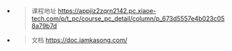 - > 课程地址
  > https://appjiz2zqrn2142.pc.xiaoe-tech.com/p/t_pc/course_pc_detail/column/p_673d5557e4b023c058a79b7d
- > 文档
  > https://doc.iamkasong.com/